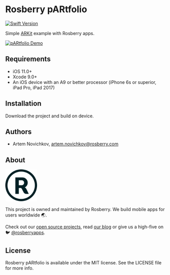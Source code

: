 # Rosberry pARtfolio

[![Swift Version](https://img.shields.io/badge/swift-4.0-orange.svg)](https://swift.org/)

Simple [ARKit](https://developer.apple.com/arkit/) example with Rosberry apps.

[![pARtfolio Demo](.github/demo.png)](https://bit.ly/2xQRVUr)

## Requirements

- iOS 11.0+
- Xcode 9.0+
- An iOS device with an A9 or better processor (iPhone 6s or superior, iPad Pro, iPad 2017)

## Installation

Download the project and build on device.

## Authors

* Artem Novichkov, artem.novichkov@rosberry.com

## About

<img src="https://github.com/rosberry/Foundation/blob/master/Assets/full_logo.png?raw=true" height="100" />

This project is owned and maintained by Rosberry. We build mobile apps for users worldwide 🌏.

Check out our [open source projects](https://github.com/rosberry), read [our blog](https://medium.com/@Rosberry) or give us a high-five on 🐦 [@rosberryapps](http://twitter.com/RosberryApps).

## License

Rosberry pARtfolio is available under the MIT license. See the LICENSE file for more info.
